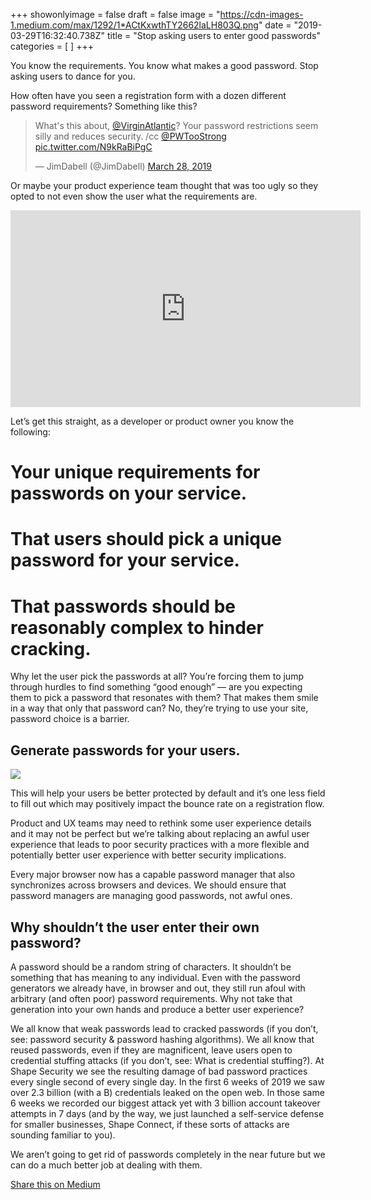 +++
showonlyimage = false
draft = false
image = "https://cdn-images-1.medium.com/max/1292/1*ACtKxwthTY2662laLH803Q.png"
date = "2019-03-29T16:32:40.738Z"
title = "Stop asking users to enter good passwords"
categories = [ ]
+++




<span class=subtitle>You know the requirements. You know what makes a good password. Stop asking users to dance for you.</span>


<!--more-->

How often have you seen a registration form with a dozen different password requirements? Something like this?

<blockquote class="twitter-tweet"><p lang="en" dir="ltr">What&#39;s this about, <a href="https://twitter.com/VirginAtlantic?ref_src=twsrc%5Etfw">@VirginAtlantic</a>? Your password restrictions seem silly and reduces security. /cc <a href="https://twitter.com/PWTooStrong?ref_src=twsrc%5Etfw">@PWTooStrong</a> <a href="https://t.co/N9kRaBiPgC">pic.twitter.com/N9kRaBiPgC</a></p>&mdash; JimDabell (@JimDabell) <a href="https://twitter.com/JimDabell/status/1111187568266084352?ref_src=twsrc%5Etfw">March 28, 2019</a></blockquote> <script async src="https://platform.twitter.com/widgets.js" charset="utf-8"></script>

Or maybe your product experience team thought that was too ugly so they opted to not even show the user what the requirements are.

<iframe width="560" height="315" src="https://www.youtube.com/embed/1xNxTesAKtE" frameborder="0" allow="accelerometer; autoplay; encrypted-media; gyroscope; picture-in-picture" allowfullscreen></iframe>

Let’s get this straight, as a developer or product owner you know the following:

# Your unique requirements for passwords on your service.
# That users should pick a unique password for your service.
# That passwords should be reasonably complex to hinder cracking.

Why let the user pick the passwords at all? You’re forcing them to jump through hurdles to find something “good enough” — are you expecting them to pick a password that resonates with them? That makes them smile in a way that only that password can? No, they’re trying to use your site, password choice is a barrier.


## Generate passwords for your users.

<img style='max-width:100%;' src="https://cdn-images-1.medium.com/max/1231/1*BtXdc8tb7apWXs6K6G7eOQ.png">

This will help your users be better protected by default and it’s one less field to fill out which may positively impact the bounce rate on a registration flow.


Product and UX teams may need to rethink some user experience details and it may not be perfect but we’re talking about replacing an awful user experience that leads to poor security practices with a more flexible and potentially better user experience with better security implications.


Every major browser now has a capable password manager that also synchronizes across browsers and devices. We should ensure that password managers are managing good passwords, not awful ones.


## Why shouldn’t the user enter their own password?


A password should be a random string of characters. It shouldn’t be something that has meaning to any individual. Even with the password generators we already have, in browser and out, they still run afoul with arbitrary (and often poor) password requirements. Why not take that generation into your own hands and produce a better user experience?


We all know that weak passwords lead to cracked passwords (if you don’t, see: password security & password hashing algorithms). We all know that reused passwords, even if they are magnificent, leave users open to credential stuffing attacks (if you don’t, see: What is credential stuffing?). At Shape Security we see the resulting damage of bad password practices every single second of every single day. In the first 6 weeks of 2019 we saw over 2.3 billion (with a B) credentials leaked on the open web. In those same 6 weeks we recorded our biggest attack yet with 3 billion account takeover attempts in 7 days (and by the way, we just launched a self-service defense for smaller businesses, Shape Connect, if these sorts of attacks are sounding familiar to you).


We aren’t going to get rid of passwords completely in the near future but we can do a much better job at dealing with them.


[Share this on Medium](https://medium.com/@jsoverson/stop-asking-users-to-enter-good-passwords-b761685d05a)
